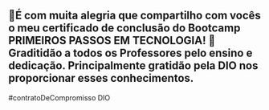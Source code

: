 🤗É com muita alegria que compartilho com vocês o meu certificado de conclusão do Bootcamp PRIMEIROS PASSOS EM TECNOLOGIA!
🙏 Graditidão a todos os Professores pelo ensino e dedicação. Principalmente gratidão pela DIO nos proporcionar esses conhecimentos.
----------------------------------------------------------------------
#contratoDeCompromisso DIO
